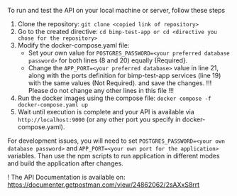 To run and test the API on your local machine or server, follow these steps

1. Clone the repository: `git clone <copied link of repository>`
2. Go to the created directive: `cd bimp-test-app or cd <directive you chose for the repository>`
3. Modify the docker-compose.yaml file:
   - Set your own value for `POSTGRES_PASSWORD=<your preferred database password>` for both lines (8 and 20) equally {Required}.
   - Change the `APP_PORT=<your preferred database>` value in line 21, along with the ports definition for bimp-test-app services (line 19) with the same values (Not Required).
     and save the changes.
     !!! Please do not change any other lines in this file !!!
4. Run the docker images using the compose file: `docker compose -f docker-compose.yaml up`
5. Wait until execution is complete and your API is available via `http://localhost:9000` (or any other port you specify in docker-compose.yaml).

For development issues, you will need to set `POSTGRES_PASSWORD=<your own database password>` and `APP_PORT=<your own port for the application>` variables.
Than use the npm scripts to run application in different modes and build the application after changes.

! The API Documentation is available on: <https://documenter.getpostman.com/view/24862062/2sAXxS8rrt>
